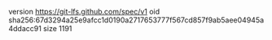 version https://git-lfs.github.com/spec/v1
oid sha256:67d3294a25e9afcc1d0190a2717653777f567cd857f9ab5aee04945a4ddacc91
size 1191
